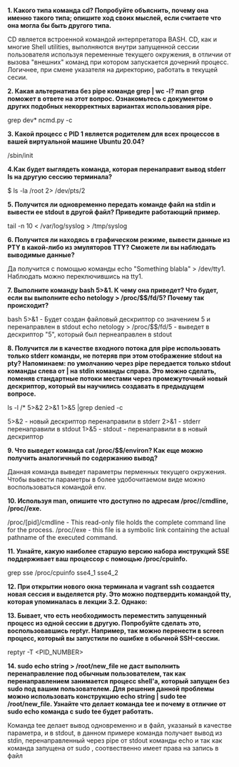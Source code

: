 <p><strong>1. Какого типа команда cd? Попробуйте объяснить, почему она именно такого типа; опишите ход своих мыслей, если считаете что она могла бы быть другого типа.&nbsp;</strong></p>

CD является встроенной командой интерпретатора BASH. CD, как и многие Shell utilities, выполняются внутри запущенной сессии пользователя используя переменные текущего окружения, в отличии от вызова "внешних" команд при котором запускается дочерний процесс. Логичнее, при смене указателя на директорию, работать в текущей сесии.


<p><strong>2. Какая альтернатива без pipe команде grep <some_string> <some_file> | wc -l? man grep поможет в ответе на этот вопрос. Ознакомьтесь с документом о других подобных некорректных вариантах использования pipe.</strong></p>

grep dev* ncmd.py -c


<p><strong>3. Какой процесс с PID 1 является родителем для всех процессов в вашей виртуальной машине Ubuntu 20.04?</strong></p>

/sbin/init

<p><strong>4.Как будет выглядеть команда, которая перенаправит вывод stderr ls на другую сессию терминала?</strong></p>

  
$ ls -la /root 2> /dev/pts/2


<p><strong>5. Получится ли одновременно передать команде файл на stdin и вывести ее stdout в другой файл? Приведите работающий пример.</strong></p>

tail -n 10 < /var/log/syslog > /tmp/syslog

<p><strong>6. Получится ли находясь в графическом режиме, вывести данные из PTY в какой-либо из эмуляторов TTY? Сможете ли вы наблюдать выводимые данные? </strong></p>

Да получится с помощью команды echo "Something blabla" > /dev/tty1. Наблюдать можно переключившись на tty1.
  
<p><strong>7. Выполните команду bash 5>&1. К чему она приведет? Что будет, если вы выполните echo netology > /proc/$$/fd/5? Почему так происходит?

</strong></p>

bash 5>&1 - Будет создан файловый дескриптор со значением 5 и перенаправлен в stdout
echo netology > /proc/$$/fd/5 - выведет в дескриптор "5", который был пернеаправлен в stdout
 
<p><strong>8. Получится ли в качестве входного потока для pipe использовать только stderr команды, не потеряв при этом отображение stdout на pty? Напоминаем: по умолчанию через pipe передается только stdout команды слева от | на stdin команды справа. Это можно сделать, поменяв стандартные потоки местами через промежуточный новый дескриптор, который вы научились создавать в предыдущем вопросе.</strong></p>
 
  ls -l /* 5>&2 2>&1 1>&5 |grep denied -c 

5>&2 - новый дескриптор перенаправили в stderr
2>&1 - stderr перенаправили в stdout 
1>&5 - stdout - перенаправили в в новый дескриптор
  
<p><strong>9. Что выведет команда cat /proc/$$/environ? Как еще можно получить аналогичный по содержанию вывод?</strong></p>
  
  Данная команда выведет параметры перменных текущего окружения. Чтобы вывести параметры в более удобочитаемом виде можно воспользоваться командой env.

<p><strong>10. Используя man, опишите что доступно по адресам /proc/<PID>/cmdline, /proc/<PID>/exe.</strong></p>
  
/proc/[pid]/cmdline  - This  read-only file holds the complete command line for the process.
/proc/<PID>/exe -   this file is a symbolic link containing the actual pathname of the executed command.
  
<p><strong>11. Узнайте, какую наиболее старшую версию набора инструкций SSE поддерживает ваш процессор с помощью /proc/cpuinfo.</strong></p>

grep sse /proc/cpuinfo
  sse4_1 sse4_2 
  
<p><strong>12. При открытии нового окна терминала и vagrant ssh создается новая сессия и выделяется pty. Это можно подтвердить командой tty, которая упоминалась в лекции 3.2. Однако:</strong></p>


<p><strong>13. Бывает, что есть необходимость переместить запущенный процесс из одной сессии в другую. Попробуйте сделать это, воспользовавшись reptyr. Например, так можно перенести в screen процесс, который вы запустили по ошибке в обычной SSH-сессии.</strong></p>
  
  reptyr -T <PID_NUMBER>
  
<p><strong>14. sudo echo string > /root/new_file не даст выполнить перенаправление под обычным пользователем, так как перенаправлением занимается процесс shell'а, который запущен без sudo под вашим пользователем. Для решения данной проблемы можно использовать конструкцию echo string | sudo tee /root/new_file. Узнайте что делает команда tee и почему в отличие от sudo echo команда с sudo tee будет работать.</strong></p>
  
  
 Команда tee делает вывод одновременно и в файл, указаный в качестве параметра, и в stdout, 
в данном примере команда получает вывод из stdin, перенаправленный через pipe от stdout команды echo
и так как команда запущена от sudo , соотвественно имеет права на запись в файл
